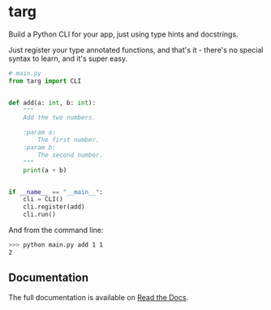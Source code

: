 # targ

Build a Python CLI for your app, just using type hints and docstrings.

Just register your type annotated functions, and that's it - there's no special
syntax to learn, and it's super easy.

```python
# main.py
from targ import CLI


def add(a: int, b: int):
    """
    Add the two numbers.

    :param a:
        The first number.
    :param b:
        The second number.
    """
    print(a + b)


if __name__ == "__main__":
    cli = CLI()
    cli.register(add)
    cli.run()

```

And from the command line:

```bash
>>> python main.py add 1 1
2
```

## Documentation

The full documentation is available on [Read the Docs](https://targ.readthedocs.io/en/latest/index.html).
